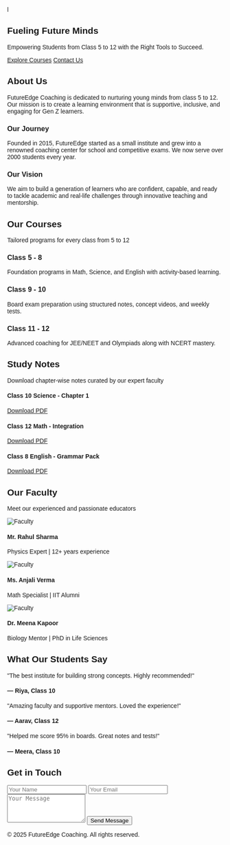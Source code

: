 l<!DOCTYPE html><html lang="en"><head>
  <meta charset="UTF-8">
  <meta name="viewport" content="width=device-width, initial-scale=1.0">
  <title>FutureEdge Coaching</title>
  <link href="https://fonts.googleapis.com/css2?family=Poppins:wght@400;600;700&display=swap" rel="stylesheet">
  <script src="https://cdn.tailwindcss.com"></script>
  <style>
    body {
      font-family: 'Poppins', sans-serif;
    }
  </style>
</head><body class="bg-white text-black">
  <!-- Hero Section -->
  <section class="relative bg-gradient-to-r from-yellow-300 via-yellow-400 to-yellow-500 text-black min-h-screen flex items-center justify-center p-6">
    <div class="text-center max-w-2xl">
      <h1 class="text-5xl md:text-6xl font-bold leading-tight mb-6">Fueling Future Minds</h1>
      <p class="text-lg md:text-xl mb-8">Empowering Students from Class 5 to 12 with the Right Tools to Succeed.</p>
      <div class="flex justify-center gap-4">
        <a href="#courses" class="bg-black text-white px-6 py-3 rounded-2xl hover:bg-gray-800 transition">Explore Courses</a>
        <a href="#contact" class="border border-black px-6 py-3 rounded-2xl hover:bg-black hover:text-white transition">Contact Us</a>
      </div>
    </div>
  </section>  <!-- About Us Section -->  <section id="about" class="py-16 px-6 bg-gray-50">
    <div class="text-center mb-12">
      <h2 class="text-4xl font-bold">About Us</h2>
      <p class="text-gray-600 mt-2 max-w-3xl mx-auto">FutureEdge Coaching is dedicated to nurturing young minds from class 5 to 12. Our mission is to create a learning environment that is supportive, inclusive, and engaging for Gen Z learners.</p>
    </div>
    <div class="grid md:grid-cols-2 gap-12 max-w-6xl mx-auto">
      <div>
        <h3 class="text-2xl font-semibold mb-2">Our Journey</h3>
        <p class="text-gray-700">Founded in 2015, FutureEdge started as a small institute and grew into a renowned coaching center for school and competitive exams. We now serve over 2000 students every year.</p>
      </div>
      <div>
        <h3 class="text-2xl font-semibold mb-2">Our Vision</h3>
        <p class="text-gray-700">We aim to build a generation of learners who are confident, capable, and ready to tackle academic and real-life challenges through innovative teaching and mentorship.</p>
      </div>
    </div>
  </section>  <!-- Courses Section -->  <section id="courses" class="py-16 px-6 bg-white">
    <div class="text-center mb-12">
      <h2 class="text-4xl font-bold">Our Courses</h2>
      <p class="text-gray-600 mt-2">Tailored programs for every class from 5 to 12</p>
    </div>
    <div class="grid gap-8 md:grid-cols-3">
      <div class="bg-yellow-100 rounded-2xl p-6 shadow-md hover:scale-105 transition">
        <h3 class="text-xl font-semibold mb-2">Class 5 - 8</h3>
        <p>Foundation programs in Math, Science, and English with activity-based learning.</p>
      </div>
      <div class="bg-yellow-100 rounded-2xl p-6 shadow-md hover:scale-105 transition">
        <h3 class="text-xl font-semibold mb-2">Class 9 - 10</h3>
        <p>Board exam preparation using structured notes, concept videos, and weekly tests.</p>
      </div>
      <div class="bg-yellow-100 rounded-2xl p-6 shadow-md hover:scale-105 transition">
        <h3 class="text-xl font-semibold mb-2">Class 11 - 12</h3>
        <p>Advanced coaching for JEE/NEET and Olympiads along with NCERT mastery.</p>
      </div>
    </div>
  </section>  <!-- Notes Section -->  <section id="notes" class="py-16 px-6 bg-gray-50">
    <div class="text-center mb-12">
      <h2 class="text-4xl font-bold">Study Notes</h2>
      <p class="text-gray-600 mt-2">Download chapter-wise notes curated by our expert faculty</p>
    </div>
    <div class="grid gap-6 md:grid-cols-3">
      <div class="bg-white p-6 rounded-2xl shadow hover:shadow-lg transition">
        <h4 class="text-lg font-semibold">Class 10 Science - Chapter 1</h4>
        <a href="#" class="text-yellow-600 font-medium mt-2 inline-block">Download PDF</a>
      </div>
      <div class="bg-white p-6 rounded-2xl shadow hover:shadow-lg transition">
        <h4 class="text-lg font-semibold">Class 12 Math - Integration</h4>
        <a href="#" class="text-yellow-600 font-medium mt-2 inline-block">Download PDF</a>
      </div>
      <div class="bg-white p-6 rounded-2xl shadow hover:shadow-lg transition">
        <h4 class="text-lg font-semibold">Class 8 English - Grammar Pack</h4>
        <a href="#" class="text-yellow-600 font-medium mt-2 inline-block">Download PDF</a>
      </div>
    </div>
  </section>  <!-- Faculty Section -->  <section id="faculty" class="py-16 px-6 bg-white">
    <div class="text-center mb-12">
      <h2 class="text-4xl font-bold">Our Faculty</h2>
      <p class="text-gray-600 mt-2">Meet our experienced and passionate educators</p>
    </div>
    <div class="grid gap-6 md:grid-cols-3">
      <div class="bg-yellow-100 p-6 rounded-2xl text-center">
        <img src="https://via.placeholder.com/100" class="rounded-full mx-auto mb-4" alt="Faculty">
        <h4 class="font-semibold text-lg">Mr. Rahul Sharma</h4>
        <p class="text-sm text-gray-700">Physics Expert | 12+ years experience</p>
      </div>
      <div class="bg-yellow-100 p-6 rounded-2xl text-center">
        <img src="https://via.placeholder.com/100" class="rounded-full mx-auto mb-4" alt="Faculty">
        <h4 class="font-semibold text-lg">Ms. Anjali Verma</h4>
        <p class="text-sm text-gray-700">Math Specialist | IIT Alumni</p>
      </div>
      <div class="bg-yellow-100 p-6 rounded-2xl text-center">
        <img src="https://via.placeholder.com/100" class="rounded-full mx-auto mb-4" alt="Faculty">
        <h4 class="font-semibold text-lg">Dr. Meena Kapoor</h4>
        <p class="text-sm text-gray-700">Biology Mentor | PhD in Life Sciences</p>
      </div>
    </div>
  </section>  <!-- Testimonials -->  <section class="py-16 px-6 bg-gray-50">
    <div class="text-center mb-12">
      <h2 class="text-4xl font-bold">What Our Students Say</h2>
    </div>
    <div class="grid gap-8 md:grid-cols-2 lg:grid-cols-3">
      <div class="bg-white p-6 rounded-2xl shadow-md">
        <p class="mb-4 italic">"The best institute for building strong concepts. Highly recommended!"</p>
        <h4 class="font-semibold">— Riya, Class 10</h4>
      </div>
      <div class="bg-white p-6 rounded-2xl shadow-md">
        <p class="mb-4 italic">"Amazing faculty and supportive mentors. Loved the experience!"</p>
        <h4 class="font-semibold">— Aarav, Class 12</h4>
      </div>
      <div class="bg-white p-6 rounded-2xl shadow-md">
        <p class="mb-4 italic">"Helped me score 95% in boards. Great notes and tests!"</p>
        <h4 class="font-semibold">— Meera, Class 10</h4>
      </div>
    </div>
  </section>  <!-- Contact Section -->  <section id="contact" class="py-16 px-6 bg-white">
    <div class="text-center mb-12">
      <h2 class="text-4xl font-bold">Get in Touch</h2>
    </div>
    <div class="max-w-xl mx-auto bg-yellow-100 p-8 rounded-2xl shadow-md">
      <form class="space-y-4">
        <input type="text" placeholder="Your Name" class="w-full p-3 rounded-xl border border-gray-300">
        <input type="email" placeholder="Your Email" class="w-full p-3 rounded-xl border border-gray-300">
        <textarea placeholder="Your Message" rows="4" class="w-full p-3 rounded-xl border border-gray-300"></textarea>
        <button type="submit" class="bg-black text-white px-6 py-3 rounded-2xl hover:bg-gray-800 transition">Send Message</button>
      </form>
    </div>
  </section>  <footer class="bg-black text-white text-center py-6">
    <p>&copy; 2025 FutureEdge Coaching. All rights reserved.</p>
  </footer>
</body></html>
